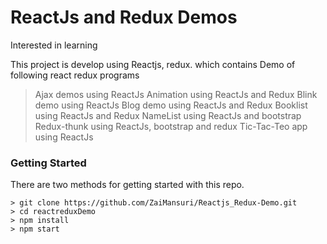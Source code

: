# ReactJs and Redux Demos
Interested in learning

This project is develop using Reactjs, redux. 
which contains Demo of following react redux programs 

> Ajax demos using ReactJs
> Animation using ReactJs and Redux
> Blink demo using ReactJs
> Blog demo using ReactJs and Redux 
> Booklist using ReactJs and Redux 
> NameList using ReactJs and bootstrap
> Redux-thunk using ReactJs, bootstrap and redux
> Tic-Tac-Teo app using ReactJs

### Getting Started

There are two methods for getting started with this repo.
 ```
> git clone https://github.com/ZaiMansuri/Reactjs_Redux-Demo.git
> cd reactreduxDemo
> npm install
> npm start
```
 
